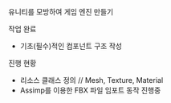 유니티를 모방하여 게임 엔진 만들기



작업 완료

* 기초(필수)적인 컴포넌트 구조 작성





진행 현황

* 리소스 클래스 정의 // Mesh, Texture, Material
* Assimp를 이용한 FBX 파일 임포트 동작 진행중





